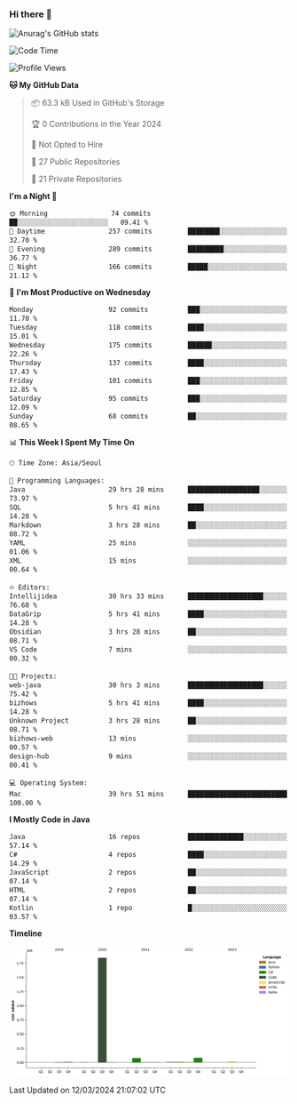 ### Hi there 👋

![Anurag's GitHub stats](https://github-readme-stats.vercel.app/api?username=pllap&show_icons=true&theme=github_dark)

<!--START_SECTION:waka-->
![Code Time](http://img.shields.io/badge/Code%20Time-891%20hrs%2046%20mins-blue)

![Profile Views](http://img.shields.io/badge/Profile%20Views-0-blue)

**🐱 My GitHub Data** 

> 📦 63.3 kB Used in GitHub's Storage 
 > 
> 🏆 0 Contributions in the Year 2024
 > 
> 🚫 Not Opted to Hire
 > 
> 📜 27 Public Repositories 
 > 
> 🔑 21 Private Repositories 
 > 
**I'm a Night 🦉** 

```text
🌞 Morning                74 commits          ██░░░░░░░░░░░░░░░░░░░░░░░   09.41 % 
🌆 Daytime                257 commits         ████████░░░░░░░░░░░░░░░░░   32.70 % 
🌃 Evening                289 commits         █████████░░░░░░░░░░░░░░░░   36.77 % 
🌙 Night                  166 commits         █████░░░░░░░░░░░░░░░░░░░░   21.12 % 
```
📅 **I'm Most Productive on Wednesday** 

```text
Monday                   92 commits          ███░░░░░░░░░░░░░░░░░░░░░░   11.70 % 
Tuesday                  118 commits         ████░░░░░░░░░░░░░░░░░░░░░   15.01 % 
Wednesday                175 commits         ██████░░░░░░░░░░░░░░░░░░░   22.26 % 
Thursday                 137 commits         ████░░░░░░░░░░░░░░░░░░░░░   17.43 % 
Friday                   101 commits         ███░░░░░░░░░░░░░░░░░░░░░░   12.85 % 
Saturday                 95 commits          ███░░░░░░░░░░░░░░░░░░░░░░   12.09 % 
Sunday                   68 commits          ██░░░░░░░░░░░░░░░░░░░░░░░   08.65 % 
```


📊 **This Week I Spent My Time On** 

```text
🕑︎ Time Zone: Asia/Seoul

💬 Programming Languages: 
Java                     29 hrs 28 mins      ██████████████████░░░░░░░   73.97 % 
SQL                      5 hrs 41 mins       ████░░░░░░░░░░░░░░░░░░░░░   14.28 % 
Markdown                 3 hrs 28 mins       ██░░░░░░░░░░░░░░░░░░░░░░░   08.72 % 
YAML                     25 mins             ░░░░░░░░░░░░░░░░░░░░░░░░░   01.06 % 
XML                      15 mins             ░░░░░░░░░░░░░░░░░░░░░░░░░   00.64 % 

🔥 Editors: 
Intellijidea             30 hrs 33 mins      ███████████████████░░░░░░   76.68 % 
DataGrip                 5 hrs 41 mins       ████░░░░░░░░░░░░░░░░░░░░░   14.28 % 
Obsidian                 3 hrs 28 mins       ██░░░░░░░░░░░░░░░░░░░░░░░   08.71 % 
VS Code                  7 mins              ░░░░░░░░░░░░░░░░░░░░░░░░░   00.32 % 

🐱‍💻 Projects: 
web-java                 30 hrs 3 mins       ███████████████████░░░░░░   75.42 % 
bizhows                  5 hrs 41 mins       ████░░░░░░░░░░░░░░░░░░░░░   14.28 % 
Unknown Project          3 hrs 28 mins       ██░░░░░░░░░░░░░░░░░░░░░░░   08.71 % 
bizhows-web              13 mins             ░░░░░░░░░░░░░░░░░░░░░░░░░   00.57 % 
design-hub               9 mins              ░░░░░░░░░░░░░░░░░░░░░░░░░   00.41 % 

💻 Operating System: 
Mac                      39 hrs 51 mins      █████████████████████████   100.00 % 
```

**I Mostly Code in Java** 

```text
Java                     16 repos            ██████████████░░░░░░░░░░░   57.14 % 
C#                       4 repos             ████░░░░░░░░░░░░░░░░░░░░░   14.29 % 
JavaScript               2 repos             ██░░░░░░░░░░░░░░░░░░░░░░░   07.14 % 
HTML                     2 repos             ██░░░░░░░░░░░░░░░░░░░░░░░   07.14 % 
Kotlin                   1 repo              █░░░░░░░░░░░░░░░░░░░░░░░░   03.57 % 
```



**Timeline**

![Lines of Code chart](https://raw.githubusercontent.com/pllap/pllap/main/assets/bar_graph.png)


 Last Updated on 12/03/2024 21:07:02 UTC
<!--END_SECTION:waka-->


<!--
**pllap/pllap** is a ✨ _special_ ✨ repository because its `README.md` (this file) appears on your GitHub profile.

Here are some ideas to get you started:

- 🔭 I’m currently working on ...
- 🌱 I’m currently learning ...
- 👯 I’m looking to collaborate on ...
- 🤔 I’m looking for help with ...
- 💬 Ask me about ...
- 📫 How to reach me: ...
- 😄 Pronouns: ...
- ⚡ Fun fact: ...
-->
